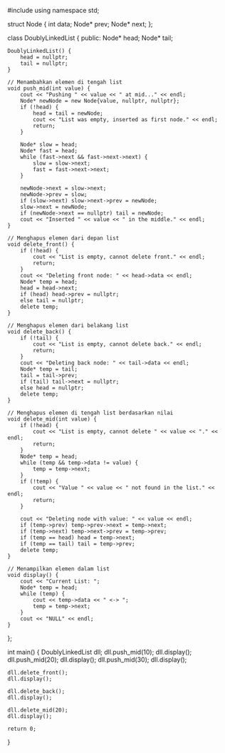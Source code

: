#include <iostream>
using namespace std;

struct Node {
    int data;
    Node* prev;
    Node* next;
};

class DoublyLinkedList {
public:
    Node* head;
    Node* tail;

    DoublyLinkedList() {
        head = nullptr;
        tail = nullptr;
    }

    // Menambahkan elemen di tengah list
    void push_mid(int value) {
        cout << "Pushing " << value << " at mid..." << endl;
        Node* newNode = new Node{value, nullptr, nullptr};
        if (!head) {
            head = tail = newNode;
            cout << "List was empty, inserted as first node." << endl;
            return;
        }
        
        Node* slow = head;
        Node* fast = head;
        while (fast->next && fast->next->next) {
            slow = slow->next;
            fast = fast->next->next;
        }
        
        newNode->next = slow->next;
        newNode->prev = slow;
        if (slow->next) slow->next->prev = newNode;
        slow->next = newNode;
        if (newNode->next == nullptr) tail = newNode;
        cout << "Inserted " << value << " in the middle." << endl;
    }

    // Menghapus elemen dari depan list
    void delete_front() {
        if (!head) {
            cout << "List is empty, cannot delete front." << endl;
            return;
        }
        cout << "Deleting front node: " << head->data << endl;
        Node* temp = head;
        head = head->next;
        if (head) head->prev = nullptr;
        else tail = nullptr;
        delete temp;
    }

    // Menghapus elemen dari belakang list
    void delete_back() {
        if (!tail) {
            cout << "List is empty, cannot delete back." << endl;
            return;
        }
        cout << "Deleting back node: " << tail->data << endl;
        Node* temp = tail;
        tail = tail->prev;
        if (tail) tail->next = nullptr;
        else head = nullptr;
        delete temp;
    }

    // Menghapus elemen di tengah list berdasarkan nilai
    void delete_mid(int value) {
        if (!head) {
            cout << "List is empty, cannot delete " << value << "." << endl;
            return;
        }
        Node* temp = head;
        while (temp && temp->data != value) {
            temp = temp->next;
        }
        if (!temp) {
            cout << "Value " << value << " not found in the list." << endl;
            return;
        }

        cout << "Deleting node with value: " << value << endl;
        if (temp->prev) temp->prev->next = temp->next;
        if (temp->next) temp->next->prev = temp->prev;
        if (temp == head) head = temp->next;
        if (temp == tail) tail = temp->prev;
        delete temp;
    }

    // Menampilkan elemen dalam list
    void display() {
        cout << "Current List: ";
        Node* temp = head;
        while (temp) {
            cout << temp->data << " <-> ";
            temp = temp->next;
        }
        cout << "NULL" << endl;
    }
};

int main() {
    DoublyLinkedList dll;
    dll.push_mid(10);
    dll.display();
    dll.push_mid(20);
    dll.display();
    dll.push_mid(30);
    dll.display();

    dll.delete_front();
    dll.display();

    dll.delete_back();
    dll.display();

    dll.delete_mid(20);
    dll.display();

    return 0;
}
